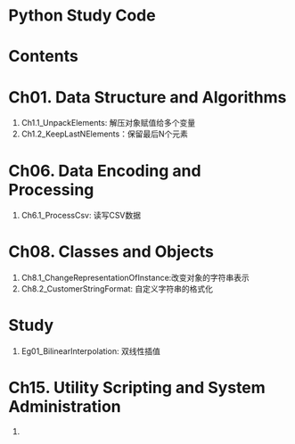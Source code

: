 # Python Study Code

# Contents
# Ch01. Data Structure and Algorithms
1. Ch1.1_UnpackElements: 解压对象赋值给多个变量
2. Ch1.2_KeepLastNElements：保留最后N个元素

# Ch06. Data Encoding and Processing
1. Ch6.1_ProcessCsv: 读写CSV数据

# Ch08. Classes and Objects
1. Ch8.1_ChangeRepresentationOfInstance:改变对象的字符串表示
2. Ch8.2_CustomerStringFormat: 自定义字符串的格式化

# Study
1. Eg01_BilinearInterpolation: 双线性插值

# Ch15. Utility Scripting and System Administration
1.